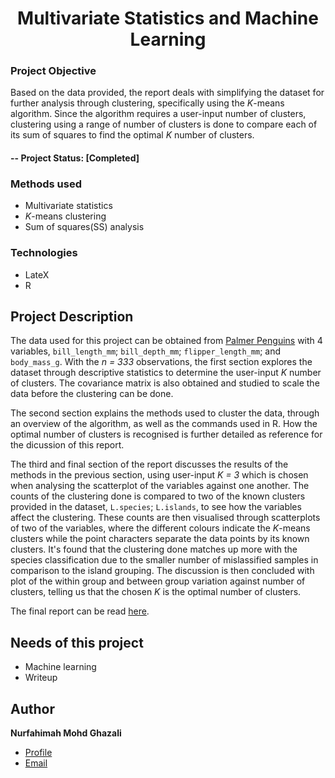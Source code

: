 <h1 align="center">Multivariate Statistics and Machine Learning</h1>

### Project Objective
Based on the data provided, the report deals with simplifying the dataset for further analysis through clustering, specifically using the _K_-means algorithm. Since the algorithm requires a user-input number of clusters, clustering using a range of number of clusters is done to compare each of its sum of squares to find the optimal _K_ number of clusters.

#### -- Project Status: [Completed]

### Methods used
- Multivariate statistics
- _K_-means clustering
- Sum of squares(SS) analysis

### Technologies
- LateX
- R

## Project Description
The  data used for this project can be obtained from [Palmer Penguins](https://pursuit.unimelb.edu.au/articles/how-do-penguins-find-their-mate-in-a-sea-of-tuxedos) with 4 variables, `bill_length_mm`; `bill_depth_mm`; `flipper_length_mm`; and `body_mass_g`. With the _n = 333_ observations, the first section explores the dataset through descriptive statistics to determine the user-input _K_ number of clusters. The covariance matrix is also obtained and studied to scale the data before the clustering can be done. 

The second section explains the methods used to cluster the data, through an overview of the algorithm, as well as the commands used in R. How the optimal number of clusters is recognised is further detailed as reference for the dicussion of this report.

The third and final section of the report discusses the results of the methods in the previous section, using user-input _K = 3_ which is chosen when analysing the scatterplot of the variables against one another. The counts of the clustering done is compared to two of the known clusters provided in the dataset, `L.species`; `L.islands`, to see how the variables affect the clustering. These counts are then visualised through scatterplots of two of the variables, where the different colours indicate the _K_-means clusters while the point characters separate the data points by its known clusters. It's found that the clustering done matches up more with the species classification due to the smaller number of mislassified samples in comparison to the island grouping. The discussion is then concluded with plot of the within group and between group variation against number of clusters, telling us that the chosen _K_ is the optimal number of clusters.

The final report can be read [here](https://github.com/fahimahghazali/Multivariate-Statistics-and-Machine-Learning/blob/main/MSML_cw-5.pdf).

## Needs of this project

- Machine learning 
- Writeup

## Author
**Nurfahimah Mohd Ghazali**

- [Profile](https://github.com/fahimahghazali "Fahimah Ghazali")
- [Email](mailto:fahimahghazali@icloud.com?subject=Hi% "Hi!")
